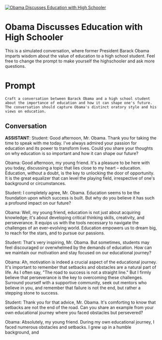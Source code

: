 
[![Obama Discusses Education with High Schooler](https://flow-prompt-covers.s3.us-west-1.amazonaws.com/icon/vintage/vint_3.png)]()
# Obama Discusses Education with High Schooler 
This is a simulated conversation, where former President Barack Obama imparts wisdom about the value of education to a high school student. Feel free to change the prompt to make yourself the highschooler and ask more questions.

# Prompt

```
Craft a conversation between Barack Obama and a high school student about the importance of education and how it can shape one's future. The conversation should capture Obama's distinct oratory style and his views on education.
```

## Conversation

**ASSISTANT**: Student: Good afternoon, Mr. Obama. Thank you for taking the time to speak with me today. I've always admired your passion for education and its power to transform lives. Could you share your thoughts on why education is so important and how it can shape our future?



Obama: Good afternoon, my young friend. It's a pleasure to be here with you today, discussing a topic that lies close to my heart – education. Education, without a doubt, is the key to unlocking the door of opportunity. It is the great equalizer that can level the playing field, irrespective of one's background or circumstances.



Student: I completely agree, Mr. Obama. Education seems to be the foundation upon which success is built. But why do you believe it has such a profound impact on our future?



Obama: Well, my young friend, education is not just about acquiring knowledge; it's about developing critical thinking skills, creativity, and perseverance. It equips us with the tools necessary to navigate the challenges of an ever-evolving world. Education empowers us to dream big, to reach for the stars, and to pursue our passions.



Student: That's very inspiring, Mr. Obama. But sometimes, students may feel discouraged or overwhelmed by the demands of education. How can we maintain our motivation and stay focused on our educational journey?



Obama: Ah, motivation is indeed a crucial aspect of the educational journey. It's important to remember that setbacks and obstacles are a natural part of life. As I often say, "The road to success is not a straight line." But I firmly believe that perseverance is the key to overcoming these challenges. Surround yourself with a supportive community, seek out mentors who believe in you, and remember that failure is not the end, but rather a stepping stone to success.



Student: Thank you for that advice, Mr. Obama. It's comforting to know that setbacks are not the end of the road. Can you share an example from your own educational journey where you faced obstacles but persevered?



Obama: Absolutely, my young friend. During my own educational journey, I faced numerous obstacles and setbacks. I grew up in a humble background, and


